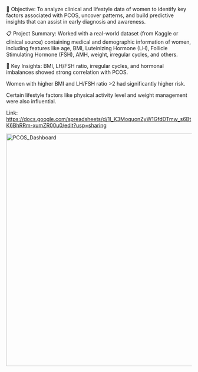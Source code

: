 🎯 Objective:
To analyze clinical and lifestyle data of women to identify key factors associated with PCOS, uncover patterns, and build predictive insights that can assist in early diagnosis and awareness.

📋 Project Summary:
Worked with a real-world dataset (from Kaggle or clinical source) containing medical and demographic information of women, including features like age, BMI, Luteinizing Hormone (LH), Follicle Stimulating Hormone (FSH), AMH, weight, irregular cycles, and others.

🌟 Key Insights:
BMI, LH/FSH ratio, irregular cycles, and hormonal imbalances showed strong correlation with PCOS.

Women with higher BMI and LH/FSH ratio >2 had significantly higher risk.

Certain lifestyle factors like physical activity level and weight management were also influential.

Link: https://docs.google.com/spreadsheets/d/1I_K3MoquonZyW1GfdDTmw_s6BtK6BhRRm-xumZR00u0/edit?usp=sharing

<img width="1633" height="630" alt="PCOS_Dashboard" src="https://github.com/user-attachments/assets/c0030d73-1b78-4013-8540-f8735dbbdbee" />

